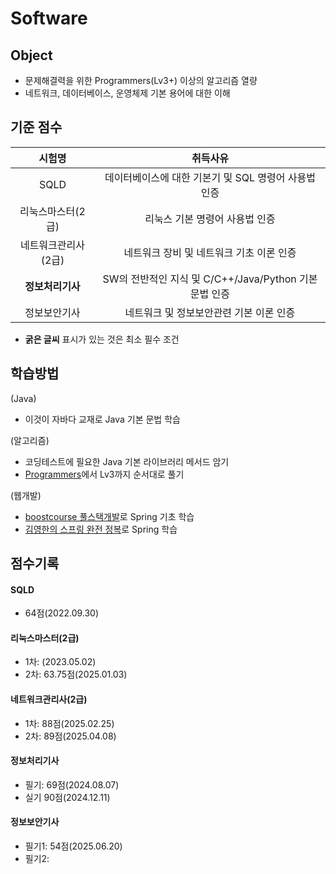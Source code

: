 # Software

## Object
- 문제해결력을 위한 Programmers(Lv3+) 이상의 알고리즘 열량
- 네트워크, 데이터베이스, 운영체제 기본 용어에 대한 이해

## 기준 점수
| 시험명 | 취득사유 |
| :---: | :---: |
| SQLD | 데이터베이스에 대한 기본기 및 SQL 명령어 사용법 인증 |
| 리눅스마스터(2급) | 리눅스 기본 명령어 사용법 인증 |
| 네트워크관리사(2급) | 네트워크 장비 및 네트워크 기초 이론 인증 |
| **정보처리기사** | SW의 전반적인 지식 및 C/C++/Java/Python 기본 문법 인증 |
| 정보보안기사 | 네트워크 및 정보보안관련 기본 이론 인증 |
- **굵은 글씨** 표시가 있는 것은 최소 필수 조건


## 학습방법
(Java)
- 이것이 자바다 교재로 Java 기본 문법 학습

(알고리즘)
- 코딩테스트에 필요한 Java 기본 라이브러리 메서드 암기
- [Programmers](https://school.programmers.co.kr/learn/challenges?order=recent)에서 Lv3까지 순서대로 풀기

(웹개발)
- [boostcourse 풀스택개발](https://www.boostcourse.org/web316)로 Spring 기초 학습
- [김영한의 스프링 완전 정복](https://www.inflearn.com/roadmaps/373)로 Spring 학습

## 점수기록
#### SQLD
- 64점(2022.09.30)
#### 리눅스마스터(2급)
- 1차: (2023.05.02)
- 2차: 63.75점(2025.01.03)
#### 네트워크관리사(2급)
- 1차: 88점(2025.02.25)
- 2차: 89점(2025.04.08)
#### 정보처리기사
- 필기: 69점(2024.08.07)
- 실기 90점(2024.12.11)
#### 정보보안기사
- 필기1: 54점(2025.06.20)
- 필기2:
